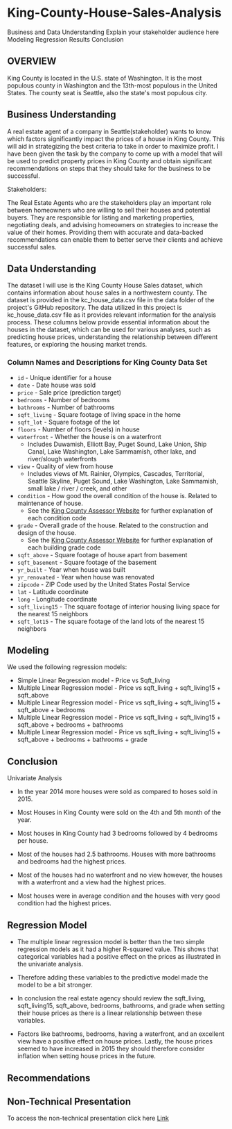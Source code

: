 # King-County-House-Sales-Analysis

Business and Data Understanding
Explain your stakeholder audience here
Modeling
Regression Results
Conclusion
## OVERVIEW
King County is located in the U.S. state of Washington. It is the most populous county in Washington and the 13th-most populous in the United States. The county seat is Seattle, also the state's most populous city.

## Business Understanding
A real estate agent of a company in Seattle(stakeholder) wants to know which factors significantly impact the prices of a house in King County. This will aid in strategizing the best criteria to take in order to maximize profit. I have been given the task by the company to come up with a model that will be used to predict property prices in King County and obtain significant recommendations on steps that they should take for the business to be successful.

Stakeholders:

The Real Estate Agents who are the stakeholders play an important role between homeowners who are willing to sell their houses and potential buyers. They are responsible for listing and marketing properties, negotiating deals, and advising homeowners on strategies to increase the value of their homes. Providing them with accurate and data-backed recommendations can enable them to better serve their clients and achieve successful sales.

## Data Understanding
The dataset I will use is the King County House Sales dataset, which contains information about house sales in a northwestern county. The dataset is provided in the kc_house_data.csv file in the data folder of the project's GitHub repository.
The data utilized in this project is kc_house_data.csv file as it provides relevant information for the analysis process. These columns below provide essential information about the houses in the dataset, which can be used for various analyses, such as predicting house prices, understanding the relationship between different features, or exploring the housing market trends.

### Column Names and Descriptions for King County Data Set
* `id` - Unique identifier for a house
* `date` - Date house was sold
* `price` - Sale price (prediction target)
* `bedrooms` - Number of bedrooms
* `bathrooms` - Number of bathrooms
* `sqft_living` - Square footage of living space in the home
* `sqft_lot` - Square footage of the lot
* `floors` - Number of floors (levels) in house
* `waterfront` - Whether the house is on a waterfront
  * Includes Duwamish, Elliott Bay, Puget Sound, Lake Union, Ship Canal, Lake Washington, Lake Sammamish, other lake, and river/slough waterfronts
* `view` - Quality of view from house
  * Includes views of Mt. Rainier, Olympics, Cascades, Territorial, Seattle Skyline, Puget Sound, Lake Washington, Lake Sammamish, small lake / river / creek, and other
* `condition` - How good the overall condition of the house is. Related to maintenance of house.
  * See the [King County Assessor Website](https://info.kingcounty.gov/assessor/esales/Glossary.aspx?type=r) for further explanation of each condition code
* `grade` - Overall grade of the house. Related to the construction and design of the house.
  * See the [King County Assessor Website](https://info.kingcounty.gov/assessor/esales/Glossary.aspx?type=r) for further explanation of each building grade code
* `sqft_above` - Square footage of house apart from basement
* `sqft_basement` - Square footage of the basement
* `yr_built` - Year when house was built
* `yr_renovated` - Year when house was renovated
* `zipcode` - ZIP Code used by the United States Postal Service
* `lat` - Latitude coordinate
* `long` - Longitude coordinate
* `sqft_living15` - The square footage of interior housing living space for the nearest 15 neighbors
* `sqft_lot15` - The square footage of the land lots of the nearest 15 neighbors

## Modeling
We used the following regression models:

* Simple Linear Regression model - Price vs Sqft_living
* Multiple Linear Regression model - Price vs sqft_living + sqft_living15 + sqft_above
* Multiple Linear Regression model - Price vs sqft_living + sqft_living15 + sqft_above + bedrooms 
* Multiple Linear Regression model - Price vs sqft_living + sqft_living15 + sqft_above + bedrooms + bathrooms
* Multiple Linear Regression model - Price vs sqft_living + sqft_living15 + sqft_above + bedrooms + bathrooms + grade

## Conclusion

Univariate Analysis

* In the year 2014 more houses were sold as compared to hoses sold in 2015.


* Most Houses in King County  were sold on the 4th and 5th  month of the year.


* Most houses in King County had 3 bedrooms followed by 4 bedrooms per house.


* Most of the houses had 2.5 bathrooms. Houses with more bathrooms and bedrooms had the highest prices.


* Most of the houses had no waterfront and no view however, the houses with a waterfront and a view had the highest prices.


* Most houses were in average condition and the houses with very good condition had the highest prices.



## Regression Model
* The multiple linear regression model is better than the two simple regression models as it had a higher R-squared value. This shows that categorical variables had a positive effect on the prices as illustrated in the univariate analysis.

* Therefore adding these variables to the predictive model made the model to be a bit stronger.

* In conclusion the real estate agency should review the sqft_living, sqft_living15, sqft_above, bedrooms, bathrooms, and grade when setting their house prices as there is a linear relationship between these variables.

* Factors like bathrooms, bedrooms, having a waterfront, and an excellent view have a positive effect on house prices. Lastly, the house prices seemed to have increased in 2015 they should therefore consider inflation when setting house prices in the future.

## Recommendations


## Non-Technical Presentation

To access the non-technical presentation click here [Link](https://docs.google.com/presentation/d/1TOd9Cb0dX8W5OLbUASLv89wSEjf93IByFdxn-rfN59U/edit?usp=sharing)
